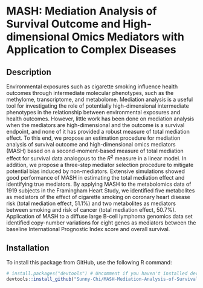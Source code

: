 # MASH: Mediation Analysis of Survival Outcome and High-dimensional Omics Mediators with Application to Complex Diseases
## Description
Environmental exposures such as cigarette smoking influence health outcomes through intermediate molecular phenotypes, such as the methylome, transcriptome, and metabolome. Mediation analysis is a useful tool for investigating the role of potentially high-dimensional intermediate phenotypes in the relationship between environmental exposures and health outcomes. However, little work has been done on mediation analysis when the mediators are high-dimensional and the outcome is a survival endpoint, and none of it has provided a robust measure of total mediation effect. To this end, we propose an estimation procedure for mediation analysis of survival outcome and high-dimensional omics mediators (MASH) based on a second-moment-based measure of total mediation effect for survival data analogous to the $R^2$ measure in a linear model. In addition, we propose a three-step mediator selection procedure to mitigate potential bias induced by non-mediators. Extensive simulations showed good performance of MASH in estimating the total mediation effect and identifying true mediators. By applying MASH to the metabolomics data of 1919 subjects in the Framingham Heart Study, we identified five metabolites as mediators of the effect of cigarette smoking on coronary heart disease risk (total mediation effect, 51.1\%) and two metabolites as mediators between smoking and risk of cancer (total mediation effect, 50.7\%). Application of MASH to a diffuse large B-cell lymphoma genomics data set identified copy-number variations for eight genes as mediators between the baseline International Prognostic Index score and overall survival.
## Installation

To install this package from GitHub, use the following R command:

```r
# install.packages("devtools") # Uncomment if you haven't installed devtools package yet
devtools::install_github("Sunny-Chi/MASH-Mediation-Analysis-of-Survival-Outcome-and-High-dimensional-Omics-Mediators")

